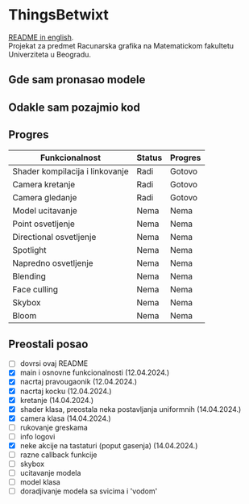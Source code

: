 # ThingsBetwixt
[README in english](README.md). <br>
Projekat za predmet Racunarska grafika na Matematickom fakultetu Univerziteta u Beogradu.

## Gde sam pronasao modele

## Odakle sam pozajmio kod

## Progres
| Funkcionalnost                  | Status | Progres |
|---------------------------------|--------|---------|
| Shader kompilacija i linkovanje | Radi   | Gotovo  |
| Camera kretanje                 | Radi   | Gotovo  |
| Camera gledanje                 | Radi   | Gotovo  |
| Model ucitavanje                | Nema   | Nema    |
| Point osvetljenje               | Nema   | Nema    |
| Directional osvetljenje         | Nema   | Nema    |
| Spotlight                       | Nema   | Nema    |
| Napredno osvetljenje            | Nema   | Nema    |
| Blending                        | Nema   | Nema    |
| Face culling                    | Nema   | Nema    |
| Skybox                          | Nema   | Nema    |
| Bloom                           | Nema   | Nema    |

## Preostali posao
- [ ] dovrsi ovaj README
- [x] main i osnovne funkcionalnosti (12.04.2024.)
- [x] nacrtaj pravougaonik (12.04.2024.)
- [x] nacrtaj kocku (12.04.2024.)
- [x] kretanje (14.04.2024.)
- [x] shader klasa, preostala neka postavljanja uniformnih (14.04.2024.)
- [x] camera klasa (14.04.2024.)
- [ ] rukovanje greskama
- [ ] info logovi
- [x] neke akcije na tastaturi (poput gasenja) (14.04.2024.)
- [ ] razne callback funkcije
- [ ] skybox
- [ ] ucitavanje modela
- [ ] model klasa
- [ ] doradjivanje modela sa svicima i 'vodom'